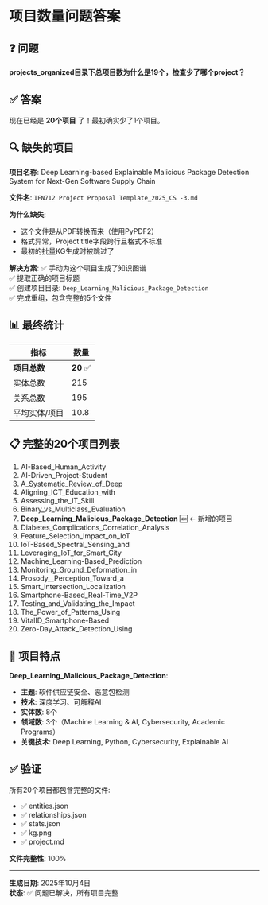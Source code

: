 # 项目数量问题答案

## ❓ 问题
**projects_organized目录下总项目数为什么是19个，检查少了哪个project？**

## ✅ 答案
现在已经是 **20个项目** 了！最初确实少了1个项目。

## 🔍 缺失的项目

**项目名称**: Deep Learning-based Explainable Malicious Package Detection System for Next-Gen Software Supply Chain

**文件名**: `IFN712 Project Proposal Template_2025_CS -3.md`

**为什么缺失**:
- 这个文件是从PDF转换而来（使用PyPDF2）
- 格式异常，Project title字段跨行且格式不标准
- 最初的批量KG生成时被跳过了

**解决方案**:
✅ 手动为这个项目生成了知识图谱  
✅ 提取正确的项目标题  
✅ 创建项目目录: `Deep_Learning_Malicious_Package_Detection`  
✅ 完成重组，包含完整的5个文件

## 📊 最终统计

| 指标 | 数量 |
|------|------|
| **项目总数** | **20** ✅ |
| 实体总数 | 215 |
| 关系总数 | 195 |
| 平均实体/项目 | 10.8 |

## 📋 完整的20个项目列表

1. AI-Based_Human_Activity
2. AI-Driven_Project-Student
3. A_Systematic_Review_of_Deep
4. Aligning_ICT_Education_with
5. Assessing_the_IT_Skill
6. Binary_vs_Multiclass_Evaluation
7. **Deep_Learning_Malicious_Package_Detection** 🆕 ← 新增的项目
8. Diabetes_Complications_Correlation_Analysis
9. Feature_Selection_Impact_on_IoT
10. IoT-Based_Spectral_Sensing_and
11. Leveraging_IoT_for_Smart_City
12. Machine_Learning-Based_Prediction
13. Monitoring_Ground_Deformation_in
14. Prosody__Perception_Toward_a
15. Smart_Intersection_Localization
16. Smartphone-Based_Real-Time_V2P
17. Testing_and_Validating_the_Impact
18. The_Power_of_Patterns_Using
19. VitalID_Smartphone-Based
20. Zero-Day_Attack_Detection_Using

## 🎯 项目特点

**Deep_Learning_Malicious_Package_Detection**:
- **主题**: 软件供应链安全、恶意包检测
- **技术**: 深度学习、可解释AI
- **实体数**: 8个
- **领域数**: 3个（Machine Learning & AI, Cybersecurity, Academic Programs）
- **关键技术**: Deep Learning, Python, Cybersecurity, Explainable AI

## ✅ 验证

所有20个项目都包含完整的文件:
- ✅ entities.json
- ✅ relationships.json
- ✅ stats.json
- ✅ kg.png
- ✅ project.md

**文件完整性**: 100%

---

**生成日期**: 2025年10月4日  
**状态**: ✅ 问题已解决，所有项目完整

